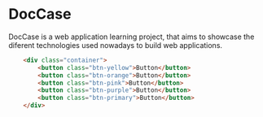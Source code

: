 # DocCase
DocCase is a web application learning project, that aims to showcase the diferent technologies used nowadays to build web applications.
```html 
    <div class="container">
        <button class="btn-yellow">Button</button>
        <button class="btn-orange">Button</button>
        <button class="btn-pink">Button</button>
        <button class="btn-purple">Button</button>
        <button class="btn-primary">Button</button>
    </div>
```
